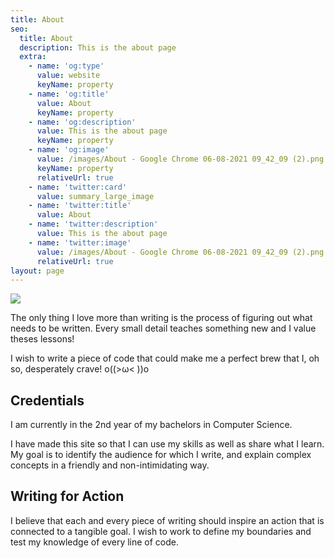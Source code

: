 ```yaml
---
title: About
seo:
  title: About
  description: This is the about page
  extra:
    - name: 'og:type'
      value: website
      keyName: property
    - name: 'og:title'
      value: About
      keyName: property
    - name: 'og:description'
      value: This is the about page
      keyName: property
    - name: 'og:image'
      value: /images/About - Google Chrome 06-08-2021 09_42_09 (2).png
      keyName: property
      relativeUrl: true
    - name: 'twitter:card'
      value: summary_large_image
    - name: 'twitter:title'
      value: About
    - name: 'twitter:description'
      value: This is the about page
    - name: 'twitter:image'
      value: /images/About - Google Chrome 06-08-2021 09_42_09 (2).png
      relativeUrl: true
layout: page
---
```

![](/images/22GC22.png)

The only thing I love more than writing is the process of figuring out what needs to be written. Every small detail teaches something new and I value theses lessons!

I wish to write a piece of code that could make me a perfect brew that I, oh so, desperately crave! o((>ω< ))o

## Credentials

I am currently in the 2nd year of my bachelors in Computer Science. 

I have made this site so that I can use my skills as well as share what I learn. My goal is to identify the audience for which I write, and explain complex concepts in a friendly and non-intimidating way.

## Writing for Action

I believe that each and every piece of writing should inspire an action that is connected to a tangible goal. I wish to work to define my boundaries and test my knowledge of every line of code. 
